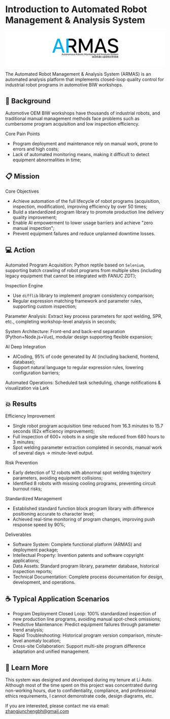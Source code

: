 # Introduction to Automated Robot Management & Analysis System

![ARMAS-Icon](https://github.com/KeithBH/ARMAS-Intro/blob/main/ARMAS-Icon-BgWhite.png?raw=true)

The Automated Robot Management & Analysis System (ARMAS) is an automated analysis platform that implements closed-loop quality control for industrial robot programs in automotive BIW workshops.

## 🤔 Background

Automotive OEM BIW workshops have thousands of industrial robots, and traditional manual management methods face problems such as cumbersome program acquisition and low inspection efficiency.

Core Pain Points
- Program deployment and maintenance rely on manual work, prone to errors and high costs;
- Lack of automated monitoring means, making it difficult to detect equipment abnormalities in time;

## 📋 Mission

Core Objectives
- Achieve automation of the full lifecycle of robot programs (acquisition, inspection, modification), improving efficiency by over 50 times;
- Build a standardized program library to promote production line delivery quality improvement;
- Enable AI empowerment to lower usage barriers and achieve "zero manual inspection";
- Prevent equipment failures and reduce unplanned downtime losses.

## 💻 Action

Automated Program Acquisition: Python reptile based on `Selenium`, supporting batch crawling of robot programs from multiple sites (including legacy equipment that cannot be integrated with FANUC ZDT);

Inspection Engine
- Use `difflib` library to implement program consistency comparison;
- Regular expression matching framework and parameter rules, supporting custom inspection;

Parameter Analysis: Extract key process parameters for spot welding, SPR, etc., completing workshop-level analysis in seconds;

System Architecture: Front-end and back-end separation (Python+Node.js+Vue), modular design supporting flexible expansion;

AI Deep Integration
- AICoding, 95% of code generated by AI (including backend, frontend, database);
- Support natural language to regular expression rules, lowering configuration barriers;

Automated Operations: Scheduled task scheduling, change notifications & visualization via Lark

## 💥 Results

Efficiency Improvement
- Single robot program acquisition time reduced from 16.3 minutes to 15.7 seconds (62x efficiency improvement);
- Full inspection of 600+ robots in a single site reduced from 680 hours to 3 minutes;
- Spot welding parameter extraction completed in seconds, manual work of several days → minute-level output.

Risk Prevention
- Early detection of 12 robots with abnormal spot welding trajectory parameters, avoiding equipment collisions;
- Identified 8 robots with missing cooling programs, preventing circuit burnout risks;

Standardized Management
- Established standard function block program library with difference positioning accurate to character level;
- Achieved real-time monitoring of program changes, improving push response speed by 90%;

Deliverables
- Software System: Complete functional platform (ARMAS) and deployment package;
- Intellectual Property: Invention patents and software copyright applications;
- Data Assets: Standard program library, parameter database, historical inspection reports;
- Technical Documentation: Complete process documentation for design, development, and operations.

## ☕️ Typical Application Scenarios

- Program Deployment Closed Loop: 100% standardized inspection of new production line programs, avoiding manual spot-check omissions;
- Predictive Maintenance: Predict equipment failures through parameter trend analysis;
- Rapid Troubleshooting: Historical program version comparison, minute-level anomaly location;
- Cross-site Collaboration: Support multi-site program difference adaptation and unified management.

## 🧐 Learn More

This system was designed and developed during my tenure at Li Auto. Although most of the time spent on this project was concentrated during non-working hours, due to confidentiality, compliance, and professional ethics requirements, I cannot demonstrate code, design diagrams, etc.

If you are interested, please contact me via email: zhangjunchengbh@gmail.com 
